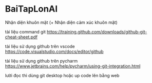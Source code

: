 # BaiTapLonAI
Nhận diện khuôn mặt (+ Nhận diện cảm xúc khuôn mặt)

tài liệu command git
https://training.github.com/downloads/github-git-cheat-sheet.pdf

tài liệu sử dụng github trên vscode
https://code.visualstudio.com/docs/editor/github

tài liệu sử dụng github trên pycharm
https://www.jetbrains.com/help/pycharm/using-git-integration.html

lười đọc thì dùng git desktop hoặc up code lên bằng web
